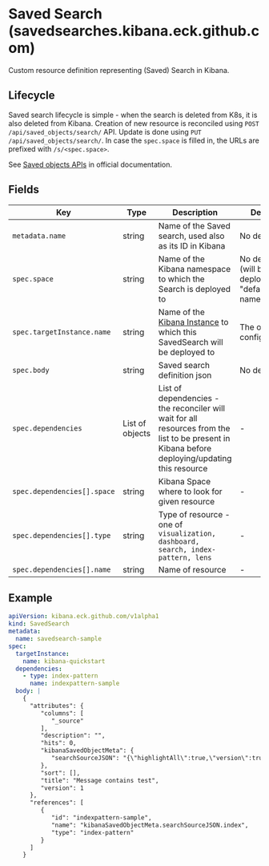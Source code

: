# Saved Search (savedsearches.kibana.eck.github.com)

Custom resource definition representing (Saved) Search in Kibana.

## Lifecycle

Saved search lifecycle is simple - when the search is deleted from K8s, it is also deleted from Kibana. Creation of
new resource is reconciled using `POST /api/saved_objects/search/` API. Update is done using
`PUT /api/saved_objects/search/`. In case the `spec.space` is filled in, the URLs are prefixed
with `/s/<spec.space>`.

See [Saved objects APIs](https://www.elastic.co/guide/en/kibana/master/saved-objects-api.html) in official documentation.

## Fields

| Key                         | Type            | Description                                                                                                                                     | Default                                              |
|-----------------------------|-----------------|-------------------------------------------------------------------------------------------------------------------------------------------------|------------------------------------------------------|
| `metadata.name`             | string          | Name of the Saved search, used also as its ID in Kibana                                                                                         | No default                                           |
| `spec.space`                | string          | Name of the Kibana namespace to which the Search is deployed to                                                                                 | No default (will be deployed to "default" namespace) |
| `spec.targetInstance.name   `| string         | Name of the [Kibana Instance](cr_kibana_instance.md) to which this SavedSearch will be deployed to | The operator configuration |
| `spec.body`                 | string          | Saved search definition json                                                                                                                    | No default                                           |
| `spec.dependencies`         | List of objects | List of dependencies - the reconciler will wait for all resources from the list to be present in Kibana before deploying/updating this resource | -                                                    |                                                 |
| `spec.dependencies[].space` | string          | Kibana Space where to look for given resource                                                                                                   | -                                                    |
| `spec.dependencies[].type`  | string          | Type of resource - one of `visualization, dashboard, search, index-pattern, lens`                                                               | -                                                    |
| `spec.dependencies[].name`  | string          | Name of resource                                                                                                                                | -                                                    |

## Example

```yaml
apiVersion: kibana.eck.github.com/v1alpha1
kind: SavedSearch
metadata:
  name: savedsearch-sample
spec:
  targetInstance:
    name: kibana-quickstart
  dependencies:
    - type: index-pattern
      name: indexpattern-sample
  body: |
    {
      "attributes": {
         "columns": [
            "_source"
         ],
         "description": "",
         "hits": 0,
         "kibanaSavedObjectMeta": {
            "searchSourceJSON": "{\"highlightAll\":true,\"version\":true,\"query\":{\"query\":\"(message: test)\",\"language\":\"kuery\"},\"filter\":[],\"indexRefName\":\"kibanaSavedObjectMeta.searchSourceJSON.index\"}"
         },
         "sort": [],
         "title": "Message contains test",
         "version": 1
      },
      "references": [
         {
            "id": "indexpattern-sample",
            "name": "kibanaSavedObjectMeta.searchSourceJSON.index",
            "type": "index-pattern"
         }
      ]
    }
```

